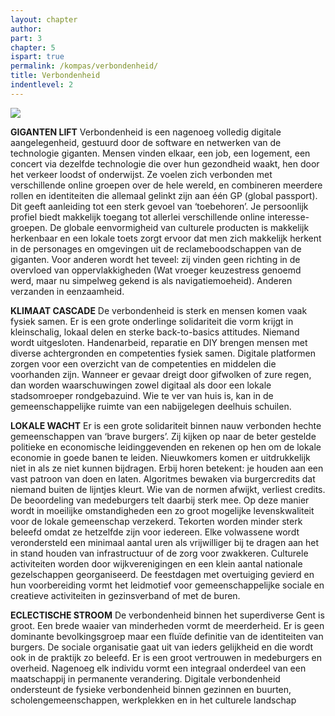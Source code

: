 ```yaml
---
layout: chapter
author: 
part: 3
chapter: 5
ispart: true
permalink: /kompas/verbondenheid/
title: Verbondenheid
indentlevel: 2
---
```


<a href="{{ site.baseurl }}/images/Verbondenheid.jpg" data-lightbox="Verbondenheid"><img src="{{ site.baseurl }}/images/Verbondenheid.jpg"></a>

**GIGANTEN LIFT** Verbondenheid is een nagenoeg volledig digitale aangelegenheid, gestuurd door de software en netwerken van de technologie giganten. Mensen vinden elkaar, een job, een logement, een concert via dezelfde technologie die over hun gezondheid waakt, hen door het verkeer loodst of onderwijst. Ze voelen zich verbonden met verschillende online groepen over de hele wereld, en combineren meerdere rollen en identiteiten die allemaal gelinkt zijn aan één GP (global passport). Dit geeft aanleiding tot een sterk gevoel van ‘toebehoren’. Je persoonlijk profiel biedt makkelijk toegang tot allerlei verschillende online interesse-groepen. De globale eenvormigheid van culturele producten is makkelijk herkenbaar en een lokale toets zorgt ervoor dat men zich makkelijk herkent in de personages en omgevingen uit de reclameboodschappen van de giganten. Voor anderen wordt het teveel: zij vinden geen richting in de overvloed van oppervlakkigheden (Wat vroeger keuzestress genoemd werd, maar nu simpelweg gekend is als navigatiemoeheid). Anderen verzanden in eenzaamheid. 

**KLIMAAT CASCADE** De verbondenheid is sterk en mensen komen vaak fysiek samen. Er is een grote onderlinge solidariteit die vorm krijgt in kleinschalig, lokaal delen en sterke back-to-basics attitudes. Niemand wordt uitgesloten. Handenarbeid, reparatie en DIY brengen mensen met diverse achtergronden en competenties fysiek samen. Digitale platformen zorgen voor een overzicht van de competenties en middelen die voorhanden zijn. Wanneer er gevaar dreigt door gifwolken of zure regen, dan worden waarschuwingen zowel digitaal als door een lokale stadsomroeper rondgebazuind. Wie te ver van huis is, kan in de gemeenschappelijke ruimte van een nabijgelegen deelhuis schuilen. 

**LOKALE WACHT** Er is een grote solidariteit binnen nauw verbonden hechte gemeenschappen van ‘brave burgers’. Zij kijken op naar de beter gestelde politieke en economische leidinggevenden en rekenen op hen om de lokale economie in goede banen te leiden. Nieuwkomers komen er uitdrukkelijk niet in als ze niet kunnen bijdragen. Erbij horen betekent: je houden aan een vast patroon van doen en laten. Algoritmes bewaken via burgercredits dat niemand buiten de lijntjes kleurt. Wie van de normen afwijkt, verliest credits. De beoordeling van medeburgers telt daarbij sterk mee. Op deze manier wordt in moeilijke omstandigheden een zo groot mogelijke levenskwaliteit voor de lokale gemeenschap verzekerd. Tekorten worden minder sterk beleefd omdat ze hetzelfde zijn voor iedereen. Elke volwassene wordt verondersteld een minimaal aantal uren als vrijwilliger bij te dragen aan het in stand houden van infrastructuur of de zorg voor zwakkeren. Culturele activiteiten worden door wijkverenigingen en een klein aantal nationale gezelschappen georganiseerd. De feestdagen met overtuiging gevierd en hun voorbereiding vormt het leidmotief voor gemeenschappelijke sociale en creatieve activiteiten in gezinsverband of met de buren.

**ECLECTISCHE STROOM** De verbondenheid binnen het superdiverse Gent is groot. Een brede waaier van minderheden vormt de meerderheid. Er is geen dominante bevolkingsgroep maar een fluïde definitie van de identiteiten van burgers. De sociale organisatie gaat uit van ieders gelijkheid en die wordt ook in de praktijk zo beleefd. Er is een groot vertrouwen in medeburgers en overheid. Nagenoeg elk individu vormt een integraal onderdeel van een maatschappij in permanente verandering. Digitale verbondenheid ondersteunt de fysieke verbondenheid binnen gezinnen en buurten, scholengemeenschappen, werkplekken en in het culturele landschap


